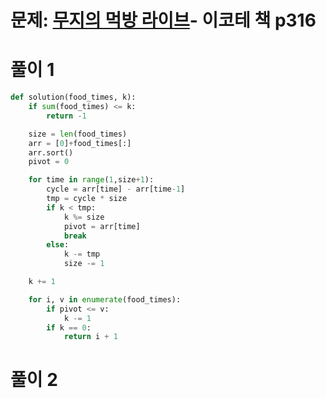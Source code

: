 # 문제: [무지의 먹방 라이브](https://programmers.co.kr/learn/courses/30/lessons/42891)- 이코테 책 p316


# 풀이 1
``` python
def solution(food_times, k):
    if sum(food_times) <= k:
        return -1

    size = len(food_times)
    arr = [0]+food_times[:]
    arr.sort()
    pivot = 0

    for time in range(1,size+1):
        cycle = arr[time] - arr[time-1]
        tmp = cycle * size
        if k < tmp:
            k %= size
            pivot = arr[time]
            break
        else:
            k -= tmp
            size -= 1

    k += 1

    for i, v in enumerate(food_times):
        if pivot <= v:
            k -= 1
        if k == 0:
            return i + 1
```

# 풀이 2
``` python

```
